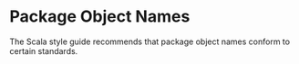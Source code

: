 # Package Object Names

The Scala style guide recommends that package object names conform to certain standards.
